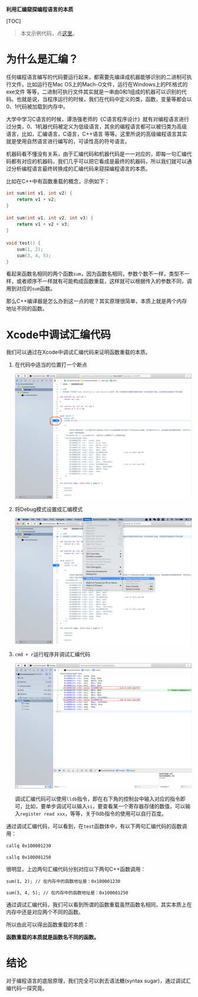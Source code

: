 **利用汇编窥探编程语言的本质**



[TOC]



> 本文示例代码，点[这里](../Demo/C++/FunctionOverload)。



# 为什么是汇编？

任何编程语言编写的代码要运行起来，都需要先编译成机器能够识别的二进制可执行文件，比如运行在Mac OS上的Mach-O文件，运行在Windows上的PE格式的exe文件 等等，二进制可执行文件其实就是一串由0和1组成的机器可以识别的代码。也就是说，当程序运行的时候，我们在代码中定义的类，函数，变量等都会以0、1代码被加载到内存中。

大学中学习C语言的时候，谭浩强老师的《C语言程序设计》就有对编程语言进行过分类，0、1机器代码被定义为低级语言，其余的编程语言都可以被归类为高级语言，比如，汇编语言，C语言，C++语言 等等。这里所说的高级编程语言其实就是使用自然语言进行编写的，可读性高的符号语言。

机器码看不懂没有关系，由于汇编代码和机器代码是一一对应的，即每一句汇编代码都有对应的机器码，我们几乎可以把它看成是最终的机器码，所以我们就可以通过分析编程语言最终转换成的汇编代码来窥探编程语言的本质。

比如在C++中有函数重载的概念，示例如下：

```c++
int sum(int v1, int v2) {
    return v1 + v2;
}

int sum(int v1, int v2, int v3) {
    return v1 + v2 + v3;
}

void test() {
    sum(1, 2);
    sum(3, 4, 5);
}
```

看起来函数名相同的两个函数`sum`，因为函数名相同，参数个数不一样，类型不一样，或者顺序不一样就有可能构成函数重载，这样就可以根据传入的参数不同，调用到对应的`sum`函数。

那么C++编译器是怎么办到这一点的呢？其实原理很简单，本质上就是两个内存地址不同的函数。



# Xcode中调试汇编代码

我们可以通过在Xcode中调试汇编代码来证明函数重载的本质。

1. 在代码中适当的位置打一个断点

   ![](./Resources/function-overload-breakpoint.png)

2. 将Debug模式设置成汇编模式

   ![](./Resources/function-overload-debug-mode.png)

3. `cmd + r`运行程序并调试汇编代码

   ![](./Resources/function-overload-disassembly.png)

   调试汇编代码可以使用`lldb`指令，即在右下角的控制台中输入对应的指令即可，比如，要单步调试可以输入`si`，要查看某一个寄存器存储的数值，可以输入`register read xxx`，等等，关于lldb指令的使用可以自行百度。

通过调试汇编代码，可以看到，在`test`函数体中，有以下两句汇编代码的函数调用：

`callq 0x100001230`

`callq 0x100001250` 

很明显，上边两句汇编代码分别对应以下两句C++函数调用：

`sum(1, 2); // 在内存中的函数地址是：0x100001230`

`sum(3, 4, 5); // 在内存中的函数地址是：0x100001250`



通过调试汇编代码，我们可以看到所谓的函数重载虽然函数名相同，其实本质上在内存中还是对应两个不同的函数。

所以由此可以得出函数重载的本质：

**函数重载的本质就是函数名不同的函数。**



# 结论

对于编程语言的底层原理，我们完全可以剥去语法糖(syntax sugar)，通过调试汇编代码一探究竟。

